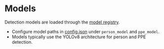# Models

Detection models are loaded through the [model registry](../modules/model_registry.py).

* Configure model paths in [config.json](../config.json) under `person_model` and `ppe_model`.
* Models typically use the YOLOv8 architecture for person and PPE detection.

